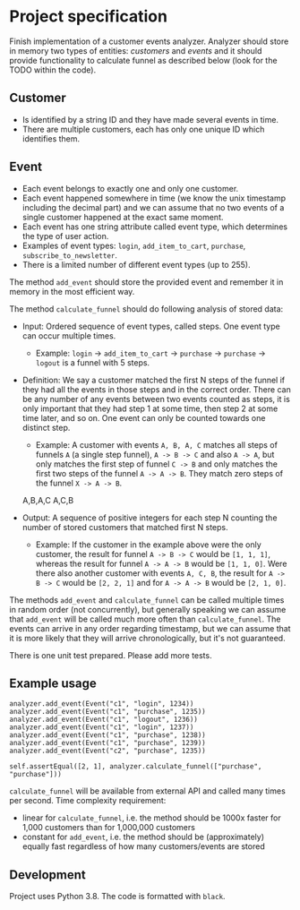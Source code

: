 # Project specification

Finish implementation of a customer events analyzer. Analyzer should store in memory two
types of entities: _customers_ and _events_ and it should provide functionality to calculate
funnel as described below (look for the TODO within the code).

## Customer

- Is identified by a string ID and they have made several events in time.
- There are multiple customers, each has only one unique ID which identifies them.

## Event

- Each event belongs to exactly one and only one customer.
- Each event happened somewhere in time (we know the unix timestamp including the decimal part) and we can assume that no two events of a single customer happened at the exact same moment.
- Each event has one string attribute called event type, which determines the type of user action.
- Examples of event types: `login`, `add_item_to_cart`, `purchase`, `subscribe_to_newsletter`.
- There is a limited number of different event types (up to 255).

The method `add_event` should store the provided event and remember it in memory in the most efficient way.

The method `calculate_funnel` should do following analysis of stored data:

- Input: Ordered sequence of event types, called steps. One event type can occur multiple times.
  - Example: `login` -> `add_item_to_cart` -> `purchase` -> `purchase` -> `logout` is a funnel with 5 steps.
- Definition: We say a customer matched the first N steps of the funnel if they had all the events in those steps and in the correct order. There can be any number of any events between two events counted as steps, it is only important that they had step 1 at some time, then step 2 at some time later, and so on. One event can only be counted towards one distinct step.

  - Example: A customer with events `A, B, A, C` matches all steps of funnels `A` (a single step funnel), `A -> B -> C` and also `A -> A`, but only matches the first step of funnel `C -> B` and only matches the first two steps of the funnel `A -> A -> B`. They match zero steps of the funnel `X -> A -> B`.

  A,B,A,C
  A,C,B

- Output: A sequence of positive integers for each step N counting the number of stored customers that matched first N steps.
  - Example: If the customer in the example above were the only customer, the result for funnel `A -> B -> C` would be `[1, 1, 1]`, whereas the result for funnel `A -> A -> B` would be `[1, 1, 0]`. Were there also another customer with events `A, C, B`, the result for `A -> B -> C` would be `[2, 2, 1]` and for `A -> A -> B` would be `[2, 1, 0]`.

The methods `add_event` and `calculate_funnel` can be called multiple times in random order (not concurrently), but generally speaking we can assume that `add_event` will be called much more often than `calculate_funnel`.
The events can arrive in any order regarding timestamp, but we can assume that it is more likely that they will arrive chronologically, but it's not guaranteed.

There is one unit test prepared. Please add more tests.

## Example usage

```
analyzer.add_event(Event("c1", "login", 1234))
analyzer.add_event(Event("c1", "purchase", 1235))
analyzer.add_event(Event("c1", "logout", 1236))
analyzer.add_event(Event("c1", "login", 1237))
analyzer.add_event(Event("c1", "purchase", 1238))
analyzer.add_event(Event("c1", "purchase", 1239))
analyzer.add_event(Event("c2", "purchase", 1235))

self.assertEqual([2, 1], analyzer.calculate_funnel(["purchase", "purchase"]))
```

`calculate_funnel` will be available from external API and called many times per second. Time complexity requirement:

- linear for `calculate_funnel`, i.e. the method should be 1000x faster for 1,000 customers than for 1,000,000 customers
- constant for `add_event`, i.e. the method should be (approximately) equally fast regardless of how many customers/events are stored

## Development

Project uses Python 3.8. The code is formatted with `black`.

